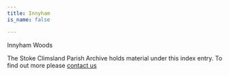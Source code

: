 ```yaml
---
title: Innyham
is_name: false

---
```


Innyham Woods


The Stoke Climsland Parish Archive holds material under this index entry. To find out more please [contact us](/contact/)

